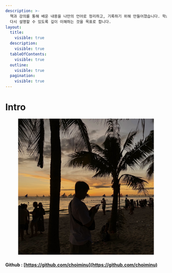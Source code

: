 ```yaml
---
description: >-
  책과 강의를 통해 배운 내용을 나만의 언어로 정리하고, 기록하기 위해 만들어졌습니다. 학습한 내용을 단순히 정리하는 것뿐만 아니라, 스스로
  다시 설명할 수 있도록 깊이 이해하는 것을 목표로 합니다.
layout:
  title:
    visible: true
  description:
    visible: true
  tableOfContents:
    visible: true
  outline:
    visible: true
  pagination:
    visible: true
---
```


# Intro

<figure><img src=".gitbook/assets/468d19ad8c7d45d182a789385c836198.jpeg" alt=""><figcaption></figcaption></figure>

#### Github : [https://github.com/choiminu](https://github.com/choiminu)

